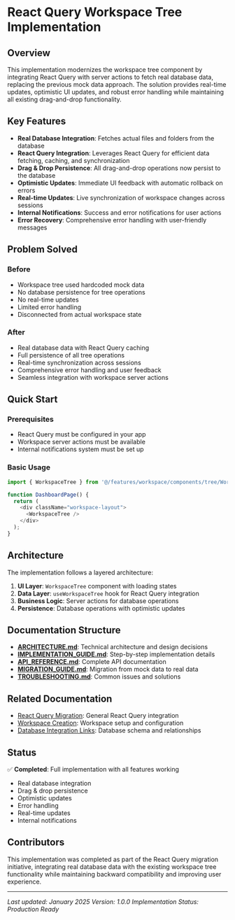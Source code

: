 # React Query Workspace Tree Implementation

## Overview

This implementation modernizes the workspace tree component by integrating React Query with server actions to fetch real database data, replacing the previous mock data approach. The solution provides real-time updates, optimistic UI updates, and robust error handling while maintaining all existing drag-and-drop functionality.

## Key Features

- **Real Database Integration**: Fetches actual files and folders from the database
- **React Query Integration**: Leverages React Query for efficient data fetching, caching, and synchronization
- **Drag & Drop Persistence**: All drag-and-drop operations now persist to the database
- **Optimistic Updates**: Immediate UI feedback with automatic rollback on errors
- **Real-time Updates**: Live synchronization of workspace changes across sessions
- **Internal Notifications**: Success and error notifications for user actions
- **Error Recovery**: Comprehensive error handling with user-friendly messages

## Problem Solved

### Before

- Workspace tree used hardcoded mock data
- No database persistence for tree operations
- No real-time updates
- Limited error handling
- Disconnected from actual workspace state

### After

- Real database data with React Query caching
- Full persistence of all tree operations
- Real-time synchronization across sessions
- Comprehensive error handling and user feedback
- Seamless integration with workspace server actions

## Quick Start

### Prerequisites

- React Query must be configured in your app
- Workspace server actions must be available
- Internal notifications system must be set up

### Basic Usage

```typescript
import { WorkspaceTree } from '@/features/workspace/components/tree/WorkspaceTree';

function DashboardPage() {
  return (
    <div className="workspace-layout">
      <WorkspaceTree />
    </div>
  );
}
```

## Architecture

The implementation follows a layered architecture:

1. **UI Layer**: `WorkspaceTree` component with loading states
2. **Data Layer**: `useWorkspaceTree` hook for React Query integration
3. **Business Logic**: Server actions for database operations
4. **Persistence**: Database operations with optimistic updates

## Documentation Structure

- **[ARCHITECTURE.md](./ARCHITECTURE.md)**: Technical architecture and design decisions
- **[IMPLEMENTATION_GUIDE.md](./IMPLEMENTATION_GUIDE.md)**: Step-by-step implementation details
- **[API_REFERENCE.md](./API_REFERENCE.md)**: Complete API documentation
- **[MIGRATION_GUIDE.md](./MIGRATION_GUIDE.md)**: Migration from mock data to real data
- **[TROUBLESHOOTING.md](./TROUBLESHOOTING.md)**: Common issues and solutions

## Related Documentation

- [React Query Migration](../react-query-migration/): General React Query integration
- [Workspace Creation](../workspace-creation/): Workspace setup and configuration
- [Database Integration Links](../database-integration-links/): Database schema and relationships

## Status

✅ **Completed**: Full implementation with all features working

- Real database integration
- Drag & drop persistence
- Optimistic updates
- Error handling
- Real-time updates
- Internal notifications

## Contributors

This implementation was completed as part of the React Query migration initiative, integrating real database data with the existing workspace tree functionality while maintaining backward compatibility and improving user experience.

---

_Last updated: January 2025_
_Version: 1.0.0_
_Implementation Status: Production Ready_
